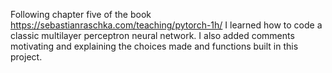   Following chapter five of the book https://sebastianraschka.com/teaching/pytorch-1h/ I learned how to code a classic multilayer perceptron neural network. I also added comments motivating and explaining the choices made and functions built in this project.

